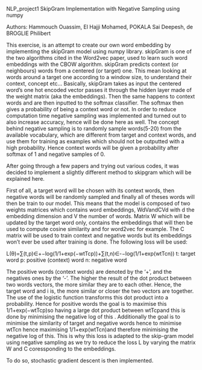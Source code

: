 NLP_project1
SkipGram Implementation with Negative Sampling using numpy

Authors: Hammouch Ouassim, El Hajji Mohamed, POKALA Sai Deepesh, de BROGLIE Philibert

This exercise, is an attempt to create our own word embedding by implementing the skipGram model using numpy library. skipGram is one of the two algorithms cited in the Word2vec paper, used to learn such word embeddings with the CBOW algorithm. skipGram predicts context (or neighbours) words from a centered (or target) one. This mean looking at words around a target one according to a window size, to understand their context, concept etc… 
Basically, skipGram takes as input the centered word’s one hot encoded vector passes it through the hidden layer made of the weight matrix (aka the embeddings). Then the same happens to context words and are then inputted to the softmax classifier. The softmax then gives a probability of being a context word or not. 
In order to reduce computation time negative sampling was implemented and turned out to also increase accuracy, hence will be done here as well. The concept behind negative sampling is to randomly sample words(5-20) from the available vocabulary, which are different from target and context words, and use them for training as examples which should not be outputted with a high probability. Hence context words will be given a probability after softmax of 1 and negative samples of 0.

After going through a few papers and trying out various codes, it was decided to implement a slightly different method to skipgram which will be explained here.

First of all, a target word will be chosen with its context words, then negative words will be randomly sampled and finally all of theses words will then be train to our model. This means that the model is composed of two weights matrices which contains word embeddings, WdVandCVd with d the embedding dimension and V the number of words. Matrix W which will be updated by the target word only, contains the embeddings that will then be used to compute cosine similarity and for word2vec for example. The C matrix will be used to train context and negative words but its embeddings won’t ever be used after training is done.
The following loss will be used:

L(θ)=∑(t,p)∈+−log(1/1+exp(−wtTcp))+∑(t,n)∈-−log(1/1+exp(wtTcn))
t: target word
p: positive (context) word
n: negative word

The positive words (context words) are denoted by the ‘+’, and the negatives ones by the ‘-’. The higher the result of the dot product between two words vectors, the more similar they are to each other. Hence, the target word and i is, the more similar or closer the two vectors are together. The use of the logistic function transforms this dot product into a probability. Hence for positive words the goal is to maximise this 1/1+exp(−wtTcp)so having a large dot product between wtTcpand this is done by minimising the negative log of this . Additionally the goal is to minimise the similarity of target and negative words hence to minimise wtTcn hence maximising 1/1+exp(wtTcn)and therefore minimising the negative log of this. This is why this loss is adapted to the skip-gram model using negative sampling as we try to reduce the loss L by varying the matrix W and C coressponding to the embeddings. 

To do so, stochastic gradient descent is then implemented. 
 
 
 
